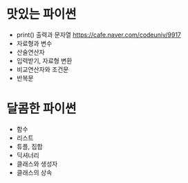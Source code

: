 # 맛있는 파이썬
- print() 출력과 문자열 https://cafe.naver.com/codeuniv/9917
- 자료형과 변수
- 산술연산자
- 입력받기, 자료형 변환
- 비교연산자와 조건문
- 반복문

# 달콤한 파이썬
- 함수 
- 리스트
- 튜플, 집합
- 딕셔너리
- 클래스와 생성자
- 클래스의 상속
